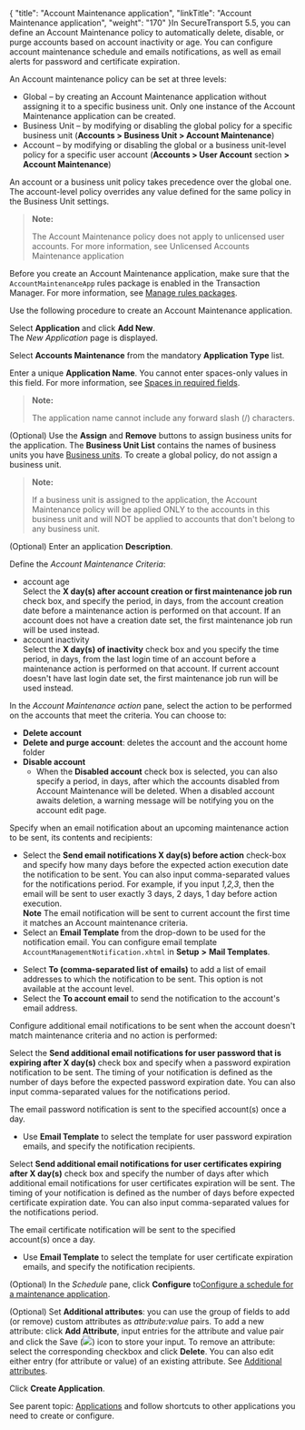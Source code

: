 {
    "title": "Account Maintenance application",
    "linkTitle": "Account Maintenance application",
    "weight": "170"
}In <span class="mc-variable axway_variables.Component_Short_Name variable">SecureTransport</span> <span class="mc-variable axway_variables.Component_Version variable">5.5</span>, you can define an Account Maintenance policy to automatically delete, disable, or purge accounts based on account inactivity or age. You can configure account maintenance schedule and emails notifications, as well as email alerts for password and certificate expiration.

An Account maintenance policy can be set at three levels:

-   Global – by creating an Account Maintenance application without assigning it to a specific business unit. Only one instance of the Account Maintenance application can be created.
-   Business Unit – by modifying or disabling the global policy for a specific business unit (**Accounts > Business Unit > Account Maintenance**)
-   Account – by modifying or disabling the global or a business unit-level policy for a specific user account (**Accounts > User Account** section **&gt; Account Maintenance**)

An account or a business unit policy takes precedence over the global one. The account-level policy overrides any value defined for the same policy in the Business Unit settings.

> **Note:**
>
> The Account Maintenance policy does not apply to unlicensed user accounts. For more information, see Unlicensed Accounts Maintenance application

Before you create an Account Maintenance application, make sure that the `AccountMaintenanceApp` rules package is enabled in the Transaction Manager. For more information, see <a href="../transaction_manager/t_st_rulesPackages.htm#EnableRulesPackage#Enable" class="MCXref xref">Manage rules packages</a>.

Use the following procedure to create an Account Maintenance application.

Select **Application** and click **Add New**.  
The *New Application* page is displayed.

Select **Accounts Maintenance** from the mandatory **Application Type** list.

Enter a unique **Application Name**. You cannot enter spaces-only values in this field. For more information, see <a href="../../accounts/useraccounts/t_st_create_user_account#Spaces" class="MCXref xref">Spaces in required fields</a>.  

> **Note:**
>
> The application name cannot include any forward slash (/) characters.

(Optional) Use the **Assign** and **Remove** buttons to assign business units for the application. The **Business Unit List** contains the names of business units you have <a href="../../c_st_advancedaccountadministration/c_st_businessunits#Advanced_Accounts_2036285406_1127756" class="MCXref xref">Business units</a>. To create a global policy, do not assign a business unit.  

> **Note:**
>
> If a business unit is assigned to the application, the Account Maintenance policy will be applied ONLY to the accounts in this business unit and will NOT be applied to accounts that don't belong to any business unit.

(Optional) Enter an application **Description**.

Define the *Account Maintenance Criteria*:  

-   account age   
    Select the **X day(s) after account creation or first maintenance job run** check box, and specify the period, in days, from the account creation date before a maintenance action is performed on that account. If an account does not have a creation date set, the first maintenance job run will be used instead.  
-   account inactivity  
    Select the **X day(s) of inactivity** check box and you specify the time period, in days, from the last login time of an account before a maintenance action is performed on that account. If current account doesn't have last login date set, the first maintenance job run will be used instead.

In the *Account Maintenance action* pane, select the action to be performed on the accounts that meet the criteria. You can choose to:  

-   **Delete account**  
-   **Delete and purge account**: deletes the account and the account home folder
-   **Disable account**
    -   When the **Disabled account** check box is selected, you can also specify a period, in days, after which the accounts disabled from Account Maintenance will be deleted. When a disabled account awaits deletion, a warning message will be notifying you on the account edit page.

Specify when an email notification about an upcoming maintenance action to be sent, its contents and recipients:  

-   Select the **Send email notifications X day(s) before action** check-box and specify how many days before the expected action execution date the notification to be sent. You can also input comma-separated values for the notifications period. For example, if you input *1,2,3*, then the email will be sent to user exactly 3 days, 2 days, 1 day before action execution.  
    **Note** The email notification will be sent to current account the first time it matches an Account maintenance criteria.
-   Select an **Email Template** from the drop-down to be used for the notification email. You can configure email template `AccountManagementNotification.xhtml` in **Setup** **&gt;** **Mail Templates**.

<!-- -->

-   Select **To (comma-separated list of emails)** to add a list of email addresses to which the notification to be sent. This option is not available at the account level.
-   Select the **To account email** to send the notification to the account's email address.

Configure additional email notifications to be sent when the account doesn't match maintenance criteria and no action is performed:  
  

Select the **Send additional email notifications for user password that is expiring after X day(s)** check box and specify when a password expiration notification to be sent. The timing of your notification is defined as the number of days before the expected password expiration date. You can also input comma-separated values for the notifications period.

The email password notification is sent to the specified account(s) once a day.

-   Use **Email Templatе** to select the template for user password expiration emails, and specify the notification recipients.

Select **Send additional email notifications for user certificates expiring after X day(s)** check box and specify the number of days after which additional email notifications for user certificates expiration will be sent. The timing of your notification is defined as the number of days before expected certificate expiration date. You can also input comma-separated values for the notifications period.

The email certificate notification will be sent to the specified account(s) once a day.

-   Use **Email Templatе** to select the template for user certificate expiration emails, and specify the notification recipients.

(Optional) In the *Schedule* pane, click **Configure** to<a href="##ConfigureMaintSchedule" class="MCXref xref">Configure a schedule for a maintenance application</a>.

(Optional) Set **Additional attributes**: you can use the group of fields to add (or remove) custom attributes as *attribute:value* pairs. To add a new attribute: click **Add Attribute**, input entries for the attribute and value pair and click the Save (![](/Images/SecureTransport/SaveIcon.png)) icon to store your input. To remove an attribute: select the corresponding checkbox and click **Delete**. You can also edit either entry (for attribute or value) of an existing attribute. See <a href="../../c_st_setup/t_st_mailtemplates/c_st_mail_template_commands_variables#Addition" class="MCXref xref">Additional attributes</a>.

Click **Create Application**.

  
See parent topic: <a href="../" class="MCXref xref">Applications</a> and follow shortcuts to other applications you need to create or configure.
